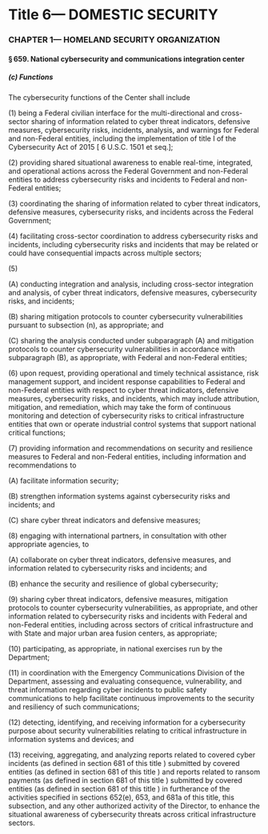 
# Title 6— DOMESTIC SECURITY
### CHAPTER 1— HOMELAND SECURITY ORGANIZATION
#### § 659. National cybersecurity and communications integration center
##### (c) Functions

The cybersecurity functions of the Center shall include

(1) being a Federal civilian interface for the multi-directional and cross-sector sharing of information related to cyber threat indicators, defensive measures, cybersecurity risks, incidents, analysis, and warnings for Federal and non-Federal entities, including the implementation of title I of the Cybersecurity Act of 2015 [ 6 U.S.C. 1501 et seq.];

(2) providing shared situational awareness to enable real-time, integrated, and operational actions across the Federal Government and non-Federal entities to address cybersecurity risks and incidents to Federal and non-Federal entities;

(3) coordinating the sharing of information related to cyber threat indicators, defensive measures, cybersecurity risks, and incidents across the Federal Government;

(4) facilitating cross-sector coordination to address cybersecurity risks and incidents, including cybersecurity risks and incidents that may be related or could have consequential impacts across multiple sectors;

(5)

(A) conducting integration and analysis, including cross-sector integration and analysis, of cyber threat indicators, defensive measures, cybersecurity risks, and incidents;

(B) sharing mitigation protocols to counter cybersecurity vulnerabilities pursuant to subsection (n), as appropriate; and

(C) sharing the analysis conducted under subparagraph (A) and mitigation protocols to counter cybersecurity vulnerabilities in accordance with subparagraph (B), as appropriate, with Federal and non-Federal entities;

(6) upon request, providing operational and timely technical assistance, risk management support, and incident response capabilities to Federal and non-Federal entities with respect to cyber threat indicators, defensive measures, cybersecurity risks, and incidents, which may include attribution, mitigation, and remediation, which may take the form of continuous monitoring and detection of cybersecurity risks to critical infrastructure entities that own or operate industrial control systems that support national critical functions;

(7) providing information and recommendations on security and resilience measures to Federal and non-Federal entities, including information and recommendations to

(A) facilitate information security;

(B) strengthen information systems against cybersecurity risks and incidents; and

(C) share cyber threat indicators and defensive measures;

(8) engaging with international partners, in consultation with other appropriate agencies, to

(A) collaborate on cyber threat indicators, defensive measures, and information related to cybersecurity risks and incidents; and

(B) enhance the security and resilience of global cybersecurity;

(9) sharing cyber threat indicators, defensive measures, mitigation protocols to counter cybersecurity vulnerabilities, as appropriate, and other information related to cybersecurity risks and incidents with Federal and non-Federal entities, including across sectors of critical infrastructure and with State and major urban area fusion centers, as appropriate;

(10) participating, as appropriate, in national exercises run by the Department;

(11) in coordination with the Emergency Communications Division of the Department, assessing and evaluating consequence, vulnerability, and threat information regarding cyber incidents to public safety communications to help facilitate continuous improvements to the security and resiliency of such communications;

(12) detecting, identifying, and receiving information for a cybersecurity purpose about security vulnerabilities relating to critical infrastructure in information systems and devices; and

(13) receiving, aggregating, and analyzing reports related to covered cyber incidents (as defined in section 681 of this title ) submitted by covered entities (as defined in section 681 of this title ) and reports related to ransom payments (as defined in section 681 of this title ) submitted by covered entities (as defined in section 681 of this title ) in furtherance of the activities specified in sections 652(e), 653, and 681a of this title, this subsection, and any other authorized activity of the Director, to enhance the situational awareness of cybersecurity threats across critical infrastructure sectors.
